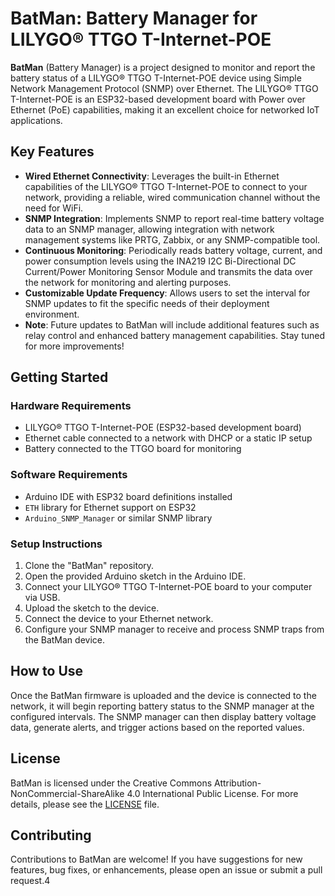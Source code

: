 # BatMan: Battery Manager for LILYGO® TTGO T-Internet-POE

**BatMan** (Battery Manager) is a project designed to monitor and report the battery status of a LILYGO® TTGO T-Internet-POE device using Simple Network Management Protocol (SNMP) over Ethernet. The LILYGO® TTGO T-Internet-POE is an ESP32-based development board with Power over Ethernet (PoE) capabilities, making it an excellent choice for networked IoT applications.

## Key Features

- **Wired Ethernet Connectivity**: Leverages the built-in Ethernet capabilities of the LILYGO® TTGO T-Internet-POE to connect to your network, providing a reliable, wired communication channel without the need for WiFi.
- **SNMP Integration**: Implements SNMP to report real-time battery voltage data to an SNMP manager, allowing integration with network management systems like PRTG, Zabbix, or any SNMP-compatible tool.
- **Continuous Monitoring**: Periodically reads battery voltage, current, and power consumption levels using the INA219 I2C Bi-Directional DC Current/Power Monitoring Sensor Module and transmits the data over the network for monitoring and alerting purposes.
- **Customizable Update Frequency**: Allows users to set the interval for SNMP updates to fit the specific needs of their deployment environment.
- **Note**: Future updates to BatMan will include additional features such as relay control and enhanced battery management capabilities. Stay tuned for more improvements!


## Getting Started

### Hardware Requirements

- LILYGO® TTGO T-Internet-POE (ESP32-based development board)
- Ethernet cable connected to a network with DHCP or a static IP setup
- Battery connected to the TTGO board for monitoring

### Software Requirements

- Arduino IDE with ESP32 board definitions installed
- `ETH` library for Ethernet support on ESP32
- `Arduino_SNMP_Manager` or similar SNMP library

### Setup Instructions

1. Clone the "BatMan" repository.
2. Open the provided Arduino sketch in the Arduino IDE.
3. Connect your LILYGO® TTGO T-Internet-POE board to your computer via USB.
4. Upload the sketch to the device.
5. Connect the device to your Ethernet network.
6. Configure your SNMP manager to receive and process SNMP traps from the BatMan device.

## How to Use

Once the BatMan firmware is uploaded and the device is connected to the network, it will begin reporting battery status to the SNMP manager at the configured intervals. The SNMP manager can then display battery voltage data, generate alerts, and trigger actions based on the reported values.

## License

BatMan is licensed under the Creative Commons Attribution-NonCommercial-ShareAlike 4.0 International Public License. For more details, please see the [LICENSE](LICENSE) file.

## Contributing

Contributions to BatMan are welcome! If you have suggestions for new features, bug fixes, or enhancements, please open an issue or submit a pull request.4


